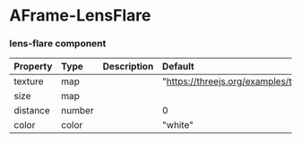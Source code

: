 # AFrame-LensFlare


<!--DOCS-->
### lens-flare component

| Property | Type   | Description | Default                                                          |
| :------- | :----- | :---------- | :--------------------------------------------------------------- |
| texture  | map    |             | "https://threejs.org/examples/textures/lensflare/lensflare0.png" |
| size     | map    |             |                                                                  |
| distance | number |             | 0                                                                |
| color    | color  |             | "white"                                                          |

<!--DOCS_END-->
